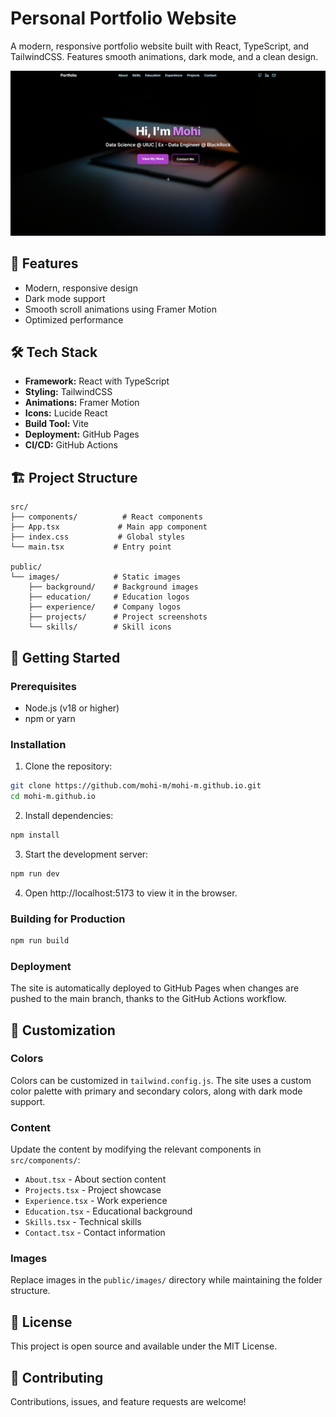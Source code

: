 # Personal Portfolio Website

A modern, responsive portfolio website built with React, TypeScript, and TailwindCSS. Features smooth animations, dark mode, and a clean design.

![Portfolio Preview](/public/images/website_preview.png)

## 🚀 Features

- Modern, responsive design
- Dark mode support
- Smooth scroll animations using Framer Motion
- Optimized performance


## 🛠️ Tech Stack

- **Framework:** React with TypeScript
- **Styling:** TailwindCSS
- **Animations:** Framer Motion
- **Icons:** Lucide React
- **Build Tool:** Vite
- **Deployment:** GitHub Pages
- **CI/CD:** GitHub Actions

## 🏗️ Project Structure

```
src/
├── components/          # React components
├── App.tsx             # Main app component
├── index.css           # Global styles
└── main.tsx           # Entry point

public/
└── images/            # Static images
    ├── background/    # Background images
    ├── education/     # Education logos
    ├── experience/    # Company logos
    ├── projects/      # Project screenshots
    └── skills/        # Skill icons
```

## 🚀 Getting Started

### Prerequisites

- Node.js (v18 or higher)
- npm or yarn

### Installation

1. Clone the repository:

```bash
git clone https://github.com/mohi-m/mohi-m.github.io.git
cd mohi-m.github.io
```

2. Install dependencies:

```bash
npm install
```

3. Start the development server:

```bash
npm run dev
```

4. Open http://localhost:5173 to view it in the browser.

### Building for Production

```bash
npm run build
```

### Deployment

The site is automatically deployed to GitHub Pages when changes are pushed to the main branch, thanks to the GitHub Actions workflow.

## 🎨 Customization

### Colors

Colors can be customized in `tailwind.config.js`. The site uses a custom color palette with primary and secondary colors, along with dark mode support.

### Content

Update the content by modifying the relevant components in `src/components/`:

- `About.tsx` - About section content
- `Projects.tsx` - Project showcase
- `Experience.tsx` - Work experience
- `Education.tsx` - Educational background
- `Skills.tsx` - Technical skills
- `Contact.tsx` - Contact information

### Images

Replace images in the `public/images/` directory while maintaining the folder structure.

## 📄 License

This project is open source and available under the MIT License.

## 🤝 Contributing

Contributions, issues, and feature requests are welcome!
